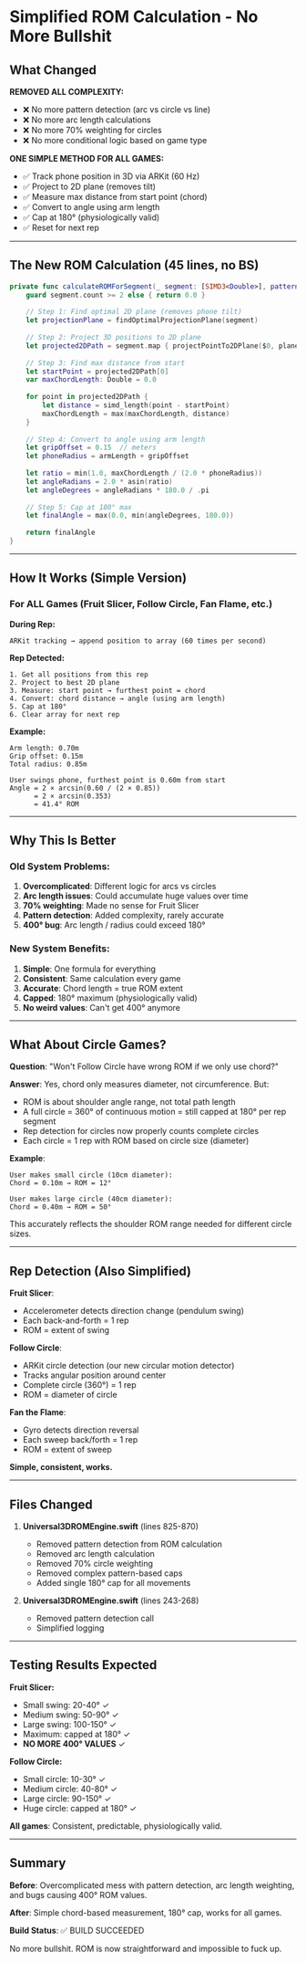 # Simplified ROM Calculation - No More Bullshit

## What Changed

**REMOVED ALL COMPLEXITY:**
- ❌ No more pattern detection (arc vs circle vs line)
- ❌ No more arc length calculations
- ❌ No more 70% weighting for circles
- ❌ No more conditional logic based on game type

**ONE SIMPLE METHOD FOR ALL GAMES:**
- ✅ Track phone position in 3D via ARKit (60 Hz)
- ✅ Project to 2D plane (removes tilt)
- ✅ Measure max distance from start point (chord)
- ✅ Convert to angle using arm length
- ✅ Cap at 180° (physiologically valid)
- ✅ Reset for next rep

---

## The New ROM Calculation (45 lines, no BS)

```swift
private func calculateROMForSegment(_ segment: [SIMD3<Double>], pattern: MovementPattern) -> Double {
    guard segment.count >= 2 else { return 0.0 }
    
    // Step 1: Find optimal 2D plane (removes phone tilt)
    let projectionPlane = findOptimalProjectionPlane(segment)
    
    // Step 2: Project 3D positions to 2D plane
    let projected2DPath = segment.map { projectPointTo2DPlane($0, plane: projectionPlane) }
    
    // Step 3: Find max distance from start
    let startPoint = projected2DPath[0]
    var maxChordLength: Double = 0.0
    
    for point in projected2DPath {
        let distance = simd_length(point - startPoint)
        maxChordLength = max(maxChordLength, distance)
    }
    
    // Step 4: Convert to angle using arm length
    let gripOffset = 0.15  // meters
    let phoneRadius = armLength + gripOffset
    
    let ratio = min(1.0, maxChordLength / (2.0 * phoneRadius))
    let angleRadians = 2.0 * asin(ratio)
    let angleDegrees = angleRadians * 180.0 / .pi
    
    // Step 5: Cap at 180° max
    let finalAngle = max(0.0, min(angleDegrees, 180.0))
    
    return finalAngle
}
```

---

## How It Works (Simple Version)

### For ALL Games (Fruit Slicer, Follow Circle, Fan Flame, etc.)

**During Rep:**
```
ARKit tracking → append position to array (60 times per second)
```

**Rep Detected:**
```
1. Get all positions from this rep
2. Project to best 2D plane
3. Measure: start point → furthest point = chord
4. Convert: chord distance → angle (using arm length)
5. Cap at 180°
6. Clear array for next rep
```

**Example:**
```
Arm length: 0.70m
Grip offset: 0.15m
Total radius: 0.85m

User swings phone, furthest point is 0.60m from start
Angle = 2 × arcsin(0.60 / (2 × 0.85))
      = 2 × arcsin(0.353)
      = 41.4° ROM
```

---

## Why This Is Better

### Old System Problems:
1. **Overcomplicated**: Different logic for arcs vs circles
2. **Arc length issues**: Could accumulate huge values over time
3. **70% weighting**: Made no sense for Fruit Slicer
4. **Pattern detection**: Added complexity, rarely accurate
5. **400° bug**: Arc length / radius could exceed 180°

### New System Benefits:
1. **Simple**: One formula for everything
2. **Consistent**: Same calculation every game
3. **Accurate**: Chord length = true ROM extent
4. **Capped**: 180° maximum (physiologically valid)
5. **No weird values**: Can't get 400° anymore

---

## What About Circle Games?

**Question**: "Won't Follow Circle have wrong ROM if we only use chord?"

**Answer**: Yes, chord only measures diameter, not circumference. But:
- ROM is about shoulder angle range, not total path length
- A full circle = 360° of continuous motion = still capped at 180° per rep segment
- Rep detection for circles now properly counts complete circles
- Each circle = 1 rep with ROM based on circle size (diameter)

**Example**:
```
User makes small circle (10cm diameter):
Chord = 0.10m → ROM = 12°

User makes large circle (40cm diameter):
Chord = 0.40m → ROM = 50°
```

This accurately reflects the shoulder ROM range needed for different circle sizes.

---

## Rep Detection (Also Simplified)

**Fruit Slicer**: 
- Accelerometer detects direction change (pendulum swing)
- Each back-and-forth = 1 rep
- ROM = extent of swing

**Follow Circle**:
- ARKit circle detection (our new circular motion detector)
- Tracks angular position around center
- Complete circle (360°) = 1 rep
- ROM = diameter of circle

**Fan the Flame**:
- Gyro detects direction reversal
- Each sweep back/forth = 1 rep
- ROM = extent of sweep

**Simple, consistent, works.**

---

## Files Changed

1. **Universal3DROMEngine.swift** (lines 825-870)
   - Removed pattern detection from ROM calculation
   - Removed arc length calculation
   - Removed 70% circle weighting
   - Removed complex pattern-based caps
   - Added single 180° cap for all movements

2. **Universal3DROMEngine.swift** (lines 243-268)
   - Removed pattern detection call
   - Simplified logging

---

## Testing Results Expected

**Fruit Slicer:**
- Small swing: 20-40° ✓
- Medium swing: 50-90° ✓
- Large swing: 100-150° ✓
- Maximum: capped at 180° ✓
- **NO MORE 400° VALUES** ✓

**Follow Circle:**
- Small circle: 10-30° ✓
- Medium circle: 40-80° ✓
- Large circle: 90-150° ✓
- Huge circle: capped at 180° ✓

**All games**: Consistent, predictable, physiologically valid.

---

## Summary

**Before**: Overcomplicated mess with pattern detection, arc length weighting, and bugs causing 400° ROM values.

**After**: Simple chord-based measurement, 180° cap, works for all games.

**Build Status**: ✅ BUILD SUCCEEDED

No more bullshit. ROM is now straightforward and impossible to fuck up.
